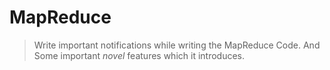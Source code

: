 # MapReduce
> Write important notifications while writing the MapReduce Code.
> And Some important *novel* features which it introduces.

